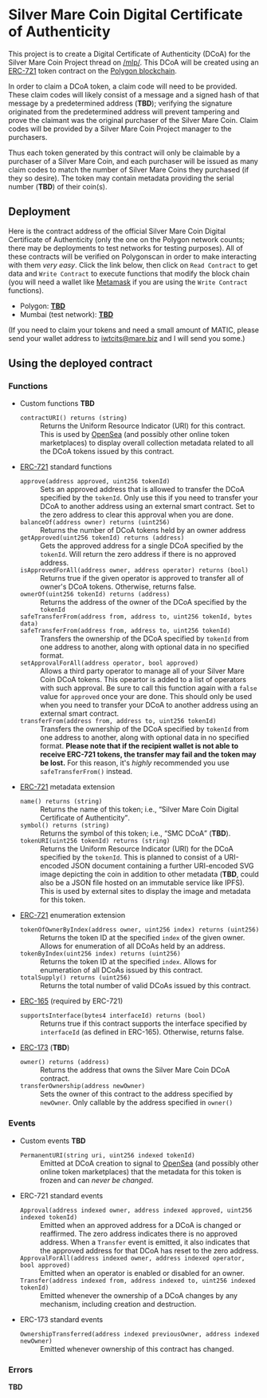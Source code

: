 # Silver Mare Coin Digital Certificate of Authenticity

This project is to create a Digital Certificate of Authenticity (DCoA) for the Silver Mare Coin Project thread on [/mlp/](https://4channel.org/mlp/).  This DCoA will be created using an [ERC-721](https://eips.ethereum.org/EIPS/eip-721) token contract on the [Polygon blockchain](https://polygon.technology/).

In order to claim a DCoA token, a claim code will need to be provided.  These claim codes will likely consist of a message and a signed hash of that message by a predetermined address (**TBD**); verifying the signature originated from the predetermined address will prevent tampering and prove the claimant was the original purchaser of the Silver Mare Coin.  Claim codes will be provided by a Silver Mare Coin Project manager to the purchasers.

Thus each token generated by this contract will only be claimable by a purchaser of a Silver Mare Coin, and each purchaser will be issued as many claim codes to match the number of Silver Mare Coins they purchased (if they so desire).  The token may contain metadata providing the serial number (**TBD**) of their coin(s).

## Deployment
Here is the contract address of the official Silver Mare Coin Digital Certificate of Authenticity (only the one on the Polygon network counts; there may be deployments to test networks for testing purposes).  All of these contracts will be verified on Polygonscan in order to make interacting with them *very easy*.  Click the link below, then click on `Read Contract` to get data and `Write Contract` to execute functions that modify the block chain (you will need a wallet like [Metamask](https://metamask.io/) if you are using the `Write Contract` functions).

* Polygon: **[TBD](https://polygonscan.com/address/TBD#code "View on Polygonscan")**
* Mumbai (test network): **[TBD](https://polygonscan.com/address/TBD#code "View on Polygonscan")**

(If you need to claim your tokens and need a small amount of MATIC, please send your wallet address to <iwtcits@mare.biz> and I will send you some.)

## Using the deployed contract
### Functions
<ul>
<li>Custom functions <b>TBD</b>
<dl>
<dt><code>contractURI() returns (string)</code></dt>
<dd>Returns the Uniform Resource Indicator (URI) for this contract.  This is used by <a href="https://docs.opensea.io/docs/contract-level-metadata">OpenSea</a> (and possibly other online token marketplaces) to display overall collection metadata related to all the DCoA tokens issued by this contract.</dd>
</dl>
</li>
<li><a href="https://eips.ethereum.org/EIPS/eip-721">ERC-721</a> standard functions
<dl>
<dt><code>approve(address approved, uint256 tokenId)</code></dt>
<dd>Sets an approved address that is allowed to transfer the DCoA specified by the <code>tokenId</code>.  Only use this if you need to transfer your DCoA to another address using an external smart contract.  Set to the zero address to clear this approval when you are done.</dd>

<dt><code>balanceOf(address owner) returns (uint256)</code></dt>
<dd>Returns the number of DCoA tokens held by an owner address</dd>

<dt><code>getApproved(uint256 tokenId) returns (address)</code></dt>
<dd>Gets the approved address for a single DCoA specified by the <code>tokenId</code>.  Will return the zero address if there is no approved address.</dd>

<dt><code>isApprovedForAll(address owner, address operator) returns (bool)</code></dt>
<dd>Returns true if the given operator is approved to transfer all of owner's DCoA tokens.  Otherwise, returns false.</dd>

<dt><code>ownerOf(uint256 tokenId) returns (address)</code></dt>
<dd>Returns the address of the owner of the DCoA specified by the <code>tokenId</code></dd>

<dt><code>safeTransferFrom(address from, address to, uint256 tokenId, bytes data)</code></dt>
<dt><code>safeTransferFrom(address from, address to, uint256 tokenId)</code></dt>
<dd>Transfers the ownership of the DCoA specified by <code>tokenId</code> from one address to another, along with optional data in no specified format.</dd>

<dt><code>setApprovalForAll(address operator, bool approved)</code></dt>
<dd>Allows a third party operator to manage all of your Silver Mare Coin DCoA tokens.  This opeartor is added to a list of operators with such approval.  Be sure to call this function again with a <code>false</code> value for <code>approved</code> once your are done.  This should only be used when you need to transfer your DCoA to another address using an external smart contract.</dd>

<dt><code>transferFrom(address from, address to, uint256 tokenId)</code></dt>
<dd>Transfers the ownership of the DCoA specified by <code>tokenId</code> from one address to another, along with optional data in no specified format.  <b>Please note that if the recipient wallet is not able to receive ERC-721 tokens, the transfer may fail and the token may be lost.</b>  For this reason, it's <i>highly</i> recommended you use <code>safeTransferFrom()</code> instead.</dd>
</dl>
</li>
<li><a href="https://eips.ethereum.org/EIPS/eip-721">ERC-721</a> metadata extension
<dl>
<dt><code>name() returns (string)</code></dt>
<dd>Returns the name of this token; i.e., <q>Silver Mare Coin Digital Certificate of Authenticity</q>.</dd>

<dt><code>symbol() returns (string)</code></dt>
<dd>Returns the symbol of this token; i.e., <q>SMC DCoA</q> (<b>TBD</b>).</dd>

<dt><code>tokenURI(uint256 tokenId) returns (string)</code></dt>
<dd>Returns the Uniform Resource Indicator (URI) for the DCoA specified by the <code>tokenId</code>.  This is planned to consist of a URI-encoded JSON document containing a further URI-encoded SVG image depicting the coin in addition to other metadata (<b>TBD</b>, could also be a JSON file hosted on an immutable service like IPFS).  This is used by external sites to display the image and metadata for this token.</dd>
</dl>
</li>
<li><a href="https://eips.ethereum.org/EIPS/eip-721">ERC-721</a> enumeration extension
<dl>
<dt><code>tokenOfOwnerByIndex(address owner, uint256 index) returns (uint256)</code></dt>
<dd>Returns the token ID at the specified <code>index</code> of the given owner.  Allows for enumeration of all DCoAs held by an address.</dd>

<dt><code>tokenByIndex(uint256 index) returns (uint256)</code></dt>
<dd>Returns the token ID at the specified <code>index</code>.  Allows for enumeration of all DCoAs issued by this contract.</dd>

<dt><code>totalSupply() returns (uint256)</code></dt>
<dd>Returns the total number of valid DCoAs issued by this contract.</dd>
</dl>
</li>
<li><a href="https://eips.ethereum.org/EIPS/eip-165">ERC-165</a> (required by ERC-721)
<dl>
<dt><code>supportsInterface(bytes4 interfaceId) returns (bool)</code></dt>
<dd>Returns true if this contract supports the interface specified by <code>interfaceId</code> (as defined in ERC-165).  Otherwise, returns false.</dd>
</dl>
</li>
<li><a href="https://eips.ethereum.org/EIPS/eip-173">ERC-173</a> (<b>TBD</b>)
<dl>
<dt><code>owner() returns (address)</code></dt>
<dd>Returns the address that owns the Silver Mare Coin DCoA contract.</dd>

<dt><code>transferOwnership(address newOwner)</code></dt>
<dd>Sets the owner of this contract to the address specified by <code>newOwner</code>.  Only callable by the address specified in <code>owner()</code></dd>
</dl>
</li>
</ul>

### Events
<ul>
<li>Custom events <b>TBD</b>
<dl>
<dt><code>PermanentURI(string uri, uint256 indexed tokenId)</code></dt>
<dd>Emitted at DCoA creation to signal to <a href="https://docs.opensea.io/docs/metadata-standards#section-freezing-metadata">OpenSea</a> (and possibly other online token marketplaces) that the metadata for this token is frozen and can <i>never be changed</i>.</dd>
</dl>
</li>
<li>ERC-721 standard events
<dl>
<dt><code>Approval(address indexed owner, address indexed approved, uint256 indexed tokenId)</code></dt>
<dd>Emitted when an approved address for a DCoA is changed or reaffirmed.  The zero address indicates there is no approved address.  When a <code>Transfer</code> event is emitted, it also indicates that the approved address for that DCoA has reset to the zero address.</dd>

<dt><code>ApprovalForAll(address indexed owner, address indexed operator, bool approved)</code></dt>
<dd>Emitted when an operator is enabled or disabled for an owner.</dd>

<dt><code>Transfer(address indexed from, address indexed to, uint256 indexed tokenId)</code></dt>
<dd>Emitted whenever the ownership of a DCoA changes by any mechanism, including creation and destruction.</dd>
</dl>
</li>
<li>ERC-173 standard events
<dl>
<dt><code>OwnershipTransferred(address indexed previousOwner, address indexed newOwner)</code></dt>
<dd>Emitted whenever ownership of this contract has changed.</dd>
</dl>
</ul>

### Errors
**TBD**